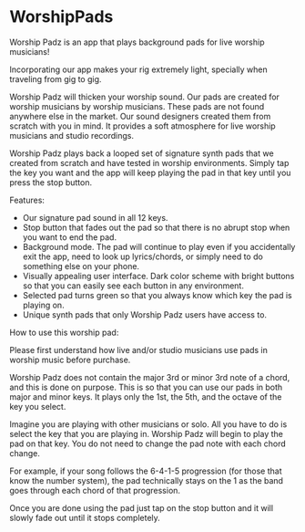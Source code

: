# WorshipPads
Worship Padz is an app that plays background pads for live worship musicians!
 
Incorporating our app makes your rig extremely light, specially when traveling from gig to gig. 
 
Worship Padz will thicken your worship sound. Our pads are created for worship musicians by worship musicians. These pads are not found anywhere else in the market. Our sound designers created them from scratch with you in mind. It provides a soft atmosphere for live worship musicians and studio recordings. 
 
Worship Padz plays back a looped set of signature synth pads that we created from scratch and have tested in worship environments. Simply tap the key you want and the app will keep playing the pad in that key until you press the stop button.
 
Features:
  - Our signature pad sound in all 12 keys.
  - Stop button that fades out the pad so that there is no abrupt stop when you want to end the pad.
  - Background mode. The pad will continue to play even if you accidentally exit the app, need to look up lyrics/chords, or simply need to do something else on your phone.
  - Visually appealing user interface. Dark color scheme with bright buttons so that you can easily see each button in any environment. 
  - Selected pad turns green so that you always know which key the pad is playing on. 
  - Unique synth pads that only Worship Padz users have access to.
 
How to use this worship pad:
 
Please first understand how live and/or studio musicians use pads in worship music before purchase. 
 
Worship Padz does not contain the major 3rd or minor 3rd note of a chord, and this is done on purpose. This is so that you can use our pads in both major and minor keys. It plays only the 1st, the 5th, and the octave of the key you select.
 
Imagine you are playing with other musicians or solo. All you have to do is select the key that you are playing in. Worship Padz will begin to play the pad on that key. You do not need to change the pad note with each chord change. 

For example, if your song follows the 6-4-1-5 progression (for those that know the number system), the pad technically stays on the 1 as the band goes through each chord of that progression.
 
Once you are done using the pad just tap on the stop button and it will slowly fade out until it stops completely.
